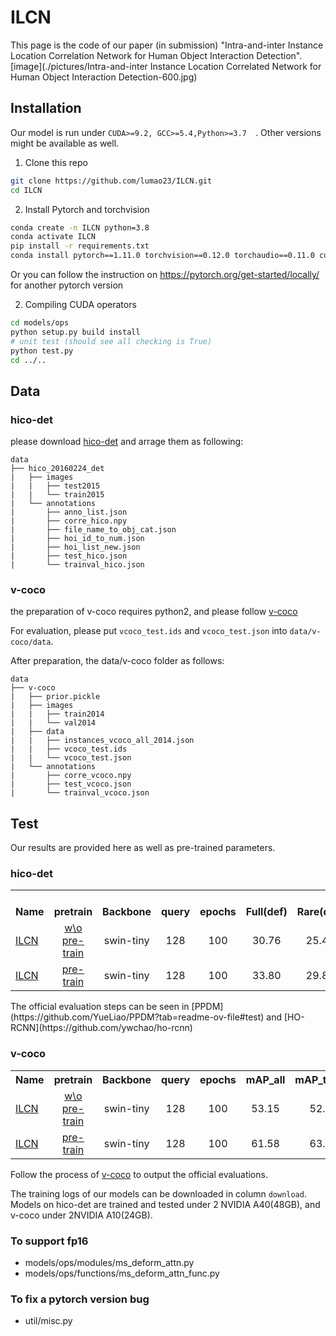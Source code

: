 # ILCN
This page is the code of our paper (in submission) "Intra-and-inter Instance Location Correlation Network for Human Object Interaction Detection".
[image](./pictures/Intra-and-inter Instance Location Correlated Network for Human Object Interaction Detection-600.jpg)

## Installation
Our model is run under ```CUDA>=9.2, GCC>=5.4,Python>=3.7  ```. Other versions might be available as well.

1. Clone this repo
```sh
git clone https://github.com/lumao23/ILCN.git
cd ILCN
```

2. Install Pytorch and torchvision
```sh
conda create -n ILCN python=3.8
conda activate ILCN
pip install -r requirements.txt
conda install pytorch==1.11.0 torchvision==0.12.0 torchaudio==0.11.0 cudatoolkit=11.3 -c pytorch
```
Or you can follow the instruction on https://pytorch.org/get-started/locally/ for another pytorch version

2. Compiling CUDA operators
```sh
cd models/ops
python setup.py build install
# unit test (should see all checking is True)
python test.py
cd ../..
```

## Data

### hico-det
please download [hico-det](https://websites.umich.edu/~ywchao/hico/) and arrage them as following:
```
data
├── hico_20160224_det
|   ├── images
|   |   ├── test2015
|   |   └── train2015
|   └── annotations
|       ├── anno_list.json
|       ├── corre_hico.npy
|       ├── file_name_to_obj_cat.json
|       ├── hoi_id_to_num.json
|       ├── hoi_list_new.json
|       ├── test_hico.json
|       └── trainval_hico.json
```
### v-coco
the preparation of v-coco requires python2, and please follow [v-coco](https://github.com/s-gupta/v-coco)

For evaluation, please put `vcoco_test.ids` and `vcoco_test.json` into `data/v-coco/data`.

After preparation, the data/v-coco folder as follows:
```
data
├── v-coco
|   ├── prior.pickle
|   ├── images
|   |   ├── train2014
|   |   └── val2014
|   ├── data
|   |   ├── instances_vcoco_all_2014.json
|   |   ├── vcoco_test.ids
|   |   └── vcoco_test.json
|   └── annotations
|       ├── corre_vcoco.npy
|       ├── test_vcoco.json
|       └── trainval_vcoco.json
```

## Test
Our results are provided here as well as pre-trained parameters.
### hico-det
<table><tbody>
<!-- START TABLE -->
<!-- TABLE HEADER -->
<th valign="bottom">Name</th>
 <th valign="bottom">pretrain</th>
<th valign="bottom">Backbone</th>
<th valign="bottom">query</th>
<th valign="bottom">epochs</th>
<th valign="bottom">Full(def)</th>
 <th valign="bottom">Rare(def)</th>
 <th valign="bottom">non-rare(def)</th>
<th valign="bottom">download</th>
<!-- TABLE BODY -->
 <tr><td align="left"><a href="https://github.com/lumao23/ILCN/blob/main/hico_tools/train_hico_swin_all_3dec_3numfeat_ImageNet.sh">ILCN</a></td>
<td align="center"><a href="https://github.com/SwinTransformer/storage/releases/download/v1.0.0/swin_tiny_patch4_window7_224.pth">w\o pre-train</a></td>
<td align="center">swin-tiny</td>
<td align="center">128</td>
<td align="center">100</td>
<td align="center">30.76</td>
<td align="center">25.47</td>
<td align="center">32.34</td>
<td align="center"><a href="https://drive.google.com/drive/u/1/folders/1AtQVLvNIRqv5-yh-YEKgq9d-Y5vkV1Pp">model</a></td>
 <tr><td align="left"><a href="https://github.com/lumao23/ILCN/blob/main/hico_tools/train_hico_swin_all_6dec_4numfeat_COCO.sh">ILCN<a/></td>
<td align="center"><a href="https://drive.google.com/drive/u/1/folders/1NVror7POAtsqQZUfQGg-2jbON9PTWzW2">pre-train</a></td>
<td align="center">swin-tiny</td>
<td align="center">128</td>
<td align="center">100</td>
<td align="center">33.80</td>
<td align="center">29.83</td>
<td align="center">34.99</td>
<td align="center"><a href="https://drive.google.com/drive/u/1/folders/1mBhwv_R7pydwKHhwdDglzMdXng6H03nQ">model</a></td>
</tbody></table>
The official evaluation steps can be seen in [PPDM](https://github.com/YueLiao/PPDM?tab=readme-ov-file#test) and [HO-RCNN](https://github.com/ywchao/ho-rcnn)

### v-coco
<table><tbody>
<!-- START TABLE -->
<!-- TABLE HEADER -->
<th valign="bottom">Name</th>
 <th valign="bottom">pretrain</th>
<th valign="bottom">Backbone</th>
<th valign="bottom">query</th>
<th valign="bottom">epochs</th>
<th valign="bottom">mAP_all</th>
 <th valign="bottom">mAP_thesis</th>
<th valign="bottom">download</th>
<!-- TABLE BODY -->
 <tr><td align="left"><a href="https://github.com/lumao23/ILCN/blob/main/vcoco_tools/train_vcoco_swin_all_6dec_4numfeat_ImageNet.sh">ILCN</a></td>
<td align="center"><a href="https://github.com/SwinTransformer/storage/releases/download/v1.0.0/swin_tiny_patch4_window7_224.pth">w\o pre-train</a></td>
<td align="center">swin-tiny</td>
<td align="center">128</td>
<td align="center">100</td>
<td align="center">53.15</td>
<td align="center">52.97</td>
<td align="center"><a href="https://drive.google.com/drive/u/1/folders/1AtQVLvNIRqv5-yh-YEKgq9d-Y5vkV1Pp">model</a></td>
 <tr><td align="left"><a href="https://github.com/lumao23/ILCN/blob/main/vcoco_tools/train_vcoco_swin_all_6dec_4numfeat_COCO.sh">ILCN<a/></td>
<td align="center"><a href="https://drive.google.com/drive/u/1/folders/1NVror7POAtsqQZUfQGg-2jbON9PTWzW2">pre-train</a></td>
<td align="center">swin-tiny</td>
<td align="center">128</td>
<td align="center">100</td>
<td align="center">61.58</td>
<td align="center">63.07</td>
<td align="center"><a href="https://drive.google.com/drive/u/1/folders/1mBhwv_R7pydwKHhwdDglzMdXng6H03nQ">model</a></td>
</tbody></table>

Follow the process of [v-coco](https://github.com/s-gupta/v-coco) to output the official evaluations.


The training logs of our models can be downloaded in column `download`. Models on hico-det are trained and tested under 2 NVIDIA A40(48GB), and v-coco under 2NVIDIA A10(24GB).

### To support fp16
* models/ops/modules/ms_deform_attn.py
* models/ops/functions/ms_deform_attn_func.py

### To fix a pytorch version bug
* util/misc.py
